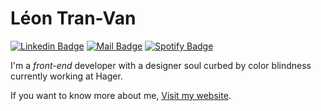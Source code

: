 # Léon Tran-Van

[![Linkedin Badge](https://img.shields.io/badge/-Léon%20Tran--Van-blue?style=flat-square&logo=Linkedin&logoColor=white&link=https://www.linkedin.com/in/leon-tran-van/)](https://www.linkedin.com/in/leon-tran-van/)
[![Mail Badge](https://img.shields.io/badge/-nvnrtnl@gmail.com-8B89CC?style=flat-square&logo=Protonmail&logoColor=white&link=mailto:nvnrtnl@gmail.com)](mailto:nvnrtnl@gmail.com)
[![Spotify Badge](https://img.shields.io/badge/-ephalys-191414?style=flat-square&logo=spotify&link=mailto:nvnrtnl@gmail.com)](mailto:nvnrtnl@gmail.com)

I'm a <i>front-end</i> developer with a designer soul curbed by color blindness currently working at Hager.


If you want to know more about me, [Visit my website](https://tranvanleon.com/).
